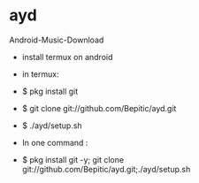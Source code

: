 # ayd
Android-Music-Download
- install termux on android
- in termux:
- $ pkg install git
- $ git clone git://github.com/Bepitic/ayd.git
- $ ./ayd/setup.sh

- In one command :
- $ pkg install git -y; git clone git://github.com/Bepitic/ayd.git;./ayd/setup.sh
